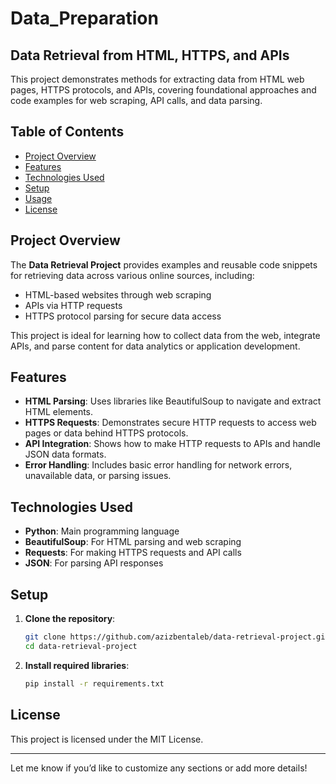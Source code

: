 # Data_Preparation

## Data Retrieval from HTML, HTTPS, and APIs

This project demonstrates methods for extracting data from HTML web pages, HTTPS protocols, and APIs, covering foundational approaches and code examples for web scraping, API calls, and data parsing.

## Table of Contents

- [Project Overview](#project-overview)
- [Features](#features)
- [Technologies Used](#technologies-used)
- [Setup](#setup)
- [Usage](#usage)
- [License](#license)

## Project Overview

The **Data Retrieval Project** provides examples and reusable code snippets for retrieving data across various online sources, including:
- HTML-based websites through web scraping
- APIs via HTTP requests
- HTTPS protocol parsing for secure data access

This project is ideal for learning how to collect data from the web, integrate APIs, and parse content for data analytics or application development.

## Features

- **HTML Parsing**: Uses libraries like BeautifulSoup to navigate and extract HTML elements.
- **HTTPS Requests**: Demonstrates secure HTTP requests to access web pages or data behind HTTPS protocols.
- **API Integration**: Shows how to make HTTP requests to APIs and handle JSON data formats.
- **Error Handling**: Includes basic error handling for network errors, unavailable data, or parsing issues.

## Technologies Used

- **Python**: Main programming language
- **BeautifulSoup**: For HTML parsing and web scraping
- **Requests**: For making HTTPS requests and API calls
- **JSON**: For parsing API responses

## Setup

1. **Clone the repository**:
   ```bash
   git clone https://github.com/azizbentaleb/data-retrieval-project.git
   cd data-retrieval-project
   ```

2. **Install required libraries**:
   ```bash
   pip install -r requirements.txt
   ```

## License

This project is licensed under the MIT License.

---

Let me know if you’d like to customize any sections or add more details!
